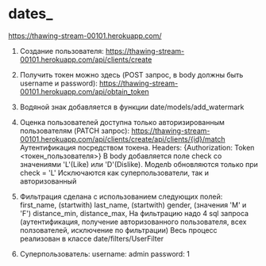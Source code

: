 # dates_
https://thawing-stream-00101.herokuapp.com/
1. Создание пользователя: https://thawing-stream-00101.herokuapp.com/api/clients/create
2. Получить токен можно здесь (POST запрос, в body должны быть username и password): https://thawing-stream-00101.herokuapp.com/api/obtain_token
3. Водяной знак добавляется в функции date/models/add_watermark
4. Оценка пользователей доступна только авторизированным пользователям (PATCH запрос): https://thawing-stream-00101.herokuapp.com/api/clients/create/api/clients/{id}/match
      Аутентификация посредством токена. Headers: {Authorization: Token <токен_пользователя>}
      В body добавляется поле check со значениями 'L'(Like) или 'D'(Dislike). Моделb обновляются только при check = 'L' 
      Исключаются как суперпользователи, так и авторизованный
5. Фильтрация сделана с использованием следующих полей:
    first_name, (startwith)
    last_name, (startwith)
    gender, (значения 'M' и 'F')
    distance_min,
    distance_max,
    На фильтрацию надо 4 sql запроса (аутентификация, получение авторизованного пользователя, всех ползователей, исключение по фильтрации)
    Весь процесс реализован в классе date/filters/UserFilter

6. Суперпользователь:
    username: admin password: 1

